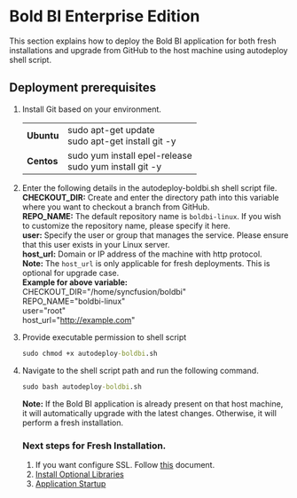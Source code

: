 # Bold BI Enterprise Edition
This section explains how to deploy the Bold BI application for both fresh installations and upgrade from GitHub to the host machine using autodeploy shell script.

## Deployment prerequisites
 
 1. Install Git based on your environment. </br>
    <table>
    <tr>
        <td>
        <b>Ubuntu</b>
        </td>
        <td>
        sudo apt-get update </br>
        sudo apt-get install git -y
        </td>
    </tr>
    <tr>
        <td>
        <b>Centos</b>
        </td>
        <td>
        sudo yum install epel-release </br>
        sudo yum install git -y
        </td>
    </tr>
    <tr>
    </table>
2. Enter the following details in the autodeploy-boldbi.sh shell script file.</br>
   **CHECKOUT_DIR:** Create and enter the directory path into this variable where you want to checkout a branch from GitHub. </br>
   **REPO_NAME:** The default repository name is `boldbi-linux`. If you wish to customize the repository name, please specify it here. </br>
   **user:** Specify the user or group that manages the service. Please ensure that this user exists in your Linux server.</br>
   **host_url:** Domain or IP address of the machine with http protocol.</br>
    **Note:** The `host_url` is only applicable for fresh deployments. This is optional for upgrade case.</br>
   **Example for above variable:** </br>
   CHECKOUT_DIR="/home/syncfusion/boldbi" </br>
   REPO_NAME="boldbi-linux" </br>
   user="root" </br>
   host_url="http://example.com"
3. Provide executable permission to shell script
    ```cmd
    sudo chmod +x autodeploy-boldbi.sh
    ```
4. Navigate to the shell script path and run the following command.
    ```cmd
    sudo bash autodeploy-boldbi.sh
    ```
   **Note:** If the Bold BI application is already present on that host machine, it will automatically upgrade with the latest changes. Otherwise, it will perform a fresh installation. 

   ### Next steps for Fresh Installation.
   1. If you want configure SSL. Follow [this](https://help.boldbi.com/embedded-bi/setup/deploying-in-linux/installation-and-deployment/bold-bi-on-ubuntu/#configure-ssl) document.
   2. [Install Optional Libraries](https://help.boldbi.com/embedded-bi/setup/deploying-in-linux/install-optional-libraries/)
   3. [Application Startup](https://help.boldbi.com/embedded-bi/application-startup/)

